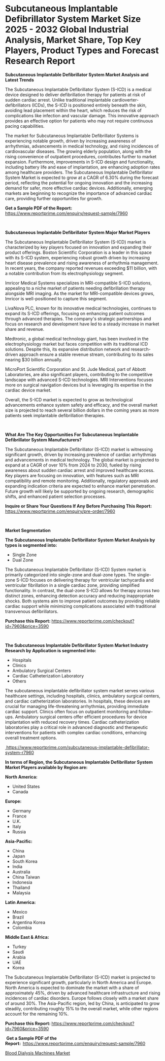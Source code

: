 <p><h1>Subcutaneous Implantable Defibrillator System Market Size 2025 - 2032 Global Industrial Analysis, Market Share, Top Key Players, Product Types and Forecast Research Report</h1></p><p><strong>Subcutaneous Implantable Defibrillator System Market Analysis and Latest Trends</strong></p>
<p><p>The Subcutaneous Implantable Defibrillator System (S-ICD) is a medical device designed to deliver defibrillation therapy for patients at risk of sudden cardiac arrest. Unlike traditional implantable cardioverter-defibrillators (ICDs), the S-ICD is positioned entirely beneath the skin, avoiding lead placement within the heart, which reduces the risk of complications like infection and vascular damage. This innovative approach provides an effective option for patients who may not require continuous pacing capabilities.</p><p>The market for Subcutaneous Implantable Defibrillator Systems is experiencing notable growth, driven by increasing awareness of arrhythmias, advancements in medical technology, and rising incidences of cardiovascular diseases. The growing elderly population, along with the rising convenience of outpatient procedures, contributes further to market expansion. Furthermore, improvements in S-ICD design and functionality, including battery life and ease of implantation, are enhancing adoption rates among healthcare providers. The Subcutaneous Implantable Defibrillator System Market is expected to grow at a CAGR of 6.30% during the forecast period, reflecting the potential for ongoing innovation and the increasing demand for safer, more effective cardiac devices. Additionally, emerging markets are beginning to recognize the importance of advanced cardiac care, providing further opportunities for growth.</p></p>
<p><strong>Get a Sample PDF of the Report:&nbsp;</strong> <a href="https://www.reportprime.com/enquiry/request-sample/7960?utm_campaign=2296&utm_medium=2&utm_source=Github&utm_content=ia&utm_term=19032025&utm_id=subcutaneous-implantable-defibrillator-system">https://www.reportprime.com/enquiry/request-sample/7960</a></p>
<p>&nbsp;</p>
<p><strong>Subcutaneous Implantable Defibrillator System Major Market Players</strong></p>
<p><p>The Subcutaneous Implantable Defibrillator System (S-ICD) market is characterized by key players focused on innovation and expanding their product offerings. Boston Scientific Corporation is a leader in this space with its S-ICD system, experiencing robust growth driven by increasing heart disease prevalence and rising awareness of arrhythmia management. In recent years, the company reported revenues exceeding $11 billion, with a notable contribution from its electrophysiology segment.</p><p>Imricor Medical Systems specializes in MRI-compatible S-ICD solutions, appealing to a niche market of patients needing defibrillation therapy alongside MRI imaging. As the market for MRI-compatible devices grows, Imricor is well-positioned to capture this segment.</p><p>LivaNova PLC, known for its innovative medical technologies, continues to expand its S-ICD offerings, focusing on enhancing patient outcomes through advanced therapies. The company's strategic partnerships and focus on research and development have led to a steady increase in market share and revenue.</p><p>Medtronic, a global medical technology giant, has been involved in the electrophysiology market but faces competition with its traditional ICD solutions. Despite this, its expansive distribution network and research-driven approach ensure a stable revenue stream, contributing to its sales nearing $30 billion annually.</p><p>MicroPort Scientific Corporation and St. Jude Medical, part of Abbott Laboratories, are also significant players, contributing to the competitive landscape with advanced S-ICD technologies. MRI Interventions focuses more on surgical navigation devices but is leveraging its expertise in the cardiac device market.</p><p>Overall, the S-ICD market is expected to grow as technological advancements enhance system safety and efficacy, and the overall market size is projected to reach several billion dollars in the coming years as more patients seek implantable defibrillation therapies.</p></p>
<p>&nbsp;</p>
<p><strong>What Are The Key Opportunities For Subcutaneous Implantable Defibrillator System Manufacturers?</strong></p>
<p><p>The Subcutaneous Implantable Defibrillator (S-ICD) market is witnessing significant growth, driven by increasing prevalence of cardiac arrhythmias and advancements in medical technology. The global market is projected to expand at a CAGR of over 10% from 2024 to 2030, fueled by rising awareness about sudden cardiac arrest and improved healthcare access. Key players are focusing on innovation, with features such as MRI compatibility and remote monitoring. Additionally, regulatory approvals and expanding indication criteria are expected to enhance market penetration. Future growth will likely be supported by ongoing research, demographic shifts, and enhanced patient selection processes.</p></p>
<p><strong>Inquire or Share Your Questions If Any Before Purchasing This Report:</strong> <a href="https://www.reportprime.com/enquiry/pre-order/7960?utm_campaign=2296&utm_medium=2&utm_source=Github&utm_content=ia&utm_term=19032025&utm_id=subcutaneous-implantable-defibrillator-system">https://www.reportprime.com/enquiry/pre-order/7960</a></p>
<p>&nbsp;</p>
<p><strong>Market Segmentation</strong></p>
<p><strong>The Subcutaneous Implantable Defibrillator System Market Analysis by types is segmented into:</strong></p>
<p><ul><li>Single Zone</li><li>Dual Zone</li></ul></p>
<p><p>The Subcutaneous Implantable Defibrillator (S-ICD) System market is primarily categorized into single-zone and dual-zone types. The single-zone S-ICD focuses on delivering therapy for ventricular tachycardia and ventricular fibrillation in a single cardiac zone, providing simplified functionality. In contrast, the dual-zone S-ICD allows for therapy across two distinct zones, enhancing detection accuracy and reducing inappropriate shocks. Both systems aim to improve patient outcomes by providing reliable cardiac support while minimizing complications associated with traditional transvenous defibrillators.</p></p>
<p><strong>Purchase this Report:&nbsp;</strong><a href="https://www.reportprime.com/checkout?id=7960&price=3590&utm_campaign=2296&utm_medium=2&utm_source=Github&utm_content=ia&utm_term=19032025&utm_id=subcutaneous-implantable-defibrillator-system">https://www.reportprime.com/checkout?id=7960&price=3590</a></p>
<p>&nbsp;</p>
<p><strong>The Subcutaneous Implantable Defibrillator System Market Industry Research by Application is segmented into:</strong></p>
<p><ul><li>Hospitals</li><li>Clinics</li><li>Ambulatory Surgical Centers</li><li>Cardiac Catheterization Laboratory</li><li>Others</li></ul></p>
<p><p>The subcutaneous implantable defibrillator system market serves various healthcare settings, including hospitals, clinics, ambulatory surgical centers, and cardiac catheterization laboratories. In hospitals, these devices are crucial for managing life-threatening arrhythmias, providing immediate cardiac support. Clinics often focus on outpatient monitoring and follow-ups. Ambulatory surgical centers offer efficient procedures for device implantation with reduced recovery times. Cardiac catheterization laboratories play a critical role in advanced diagnostic and therapeutic interventions for patients with complex cardiac conditions, enhancing overall treatment options.</p></p>
<p><a href="https://www.reportprime.com/subcutaneous-implantable-defibrillator-system-r7960?utm_campaign=2296&utm_medium=2&utm_source=Github&utm_content=ia&utm_term=19032025&utm_id=subcutaneous-implantable-defibrillator-system">&nbsp;https://www.reportprime.com/subcutaneous-implantable-defibrillator-system-r7960</a></p>
<p><strong>In terms of Region, the Subcutaneous Implantable Defibrillator System Market Players available by Region are:</strong></p>
<p>
    <p> <strong> North America: </strong>
        <ul>
            <li>United States</li>
            <li>Canada</li>
        </ul>
        </p> 
    <p> <strong> Europe: </strong>
        <ul>
            <li>Germany</li>
            <li>France</li>
            <li>U.K.</li>
            <li>Italy</li>
            <li>Russia</li>
        </ul>
        </p> 
    <p> <strong> Asia-Pacific: </strong>
        <ul>
            <li>China</li>
            <li>Japan</li>
            <li>South Korea</li>
            <li>India</li>
            <li>Australia</li>
            <li>China Taiwan</li>
            <li>Indonesia</li>
            <li>Thailand</li>
            <li>Malaysia</li>
        </ul>
        </p> 
    <p> <strong> Latin America: </strong>
        <ul>
            <li>Mexico</li>
            <li>Brazil</li>
            <li>Argentina Korea</li>
            <li>Colombia</li>
        </ul>
        </p> 
    <p> <strong> Middle East & Africa: </strong>
        <ul>
            <li>Turkey</li>
            <li>Saudi</li>
            <li>Arabia</li>
            <li>UAE</li>
            <li>Korea</li>
        </ul>
    </p>
    </p>
<p><p>The Subcutaneous Implantable Defibrillator (S-ICD) market is projected to experience significant growth, particularly in North America and Europe. North America is expected to dominate the market with a share of approximately 45%, driven by advanced healthcare infrastructure and rising incidences of cardiac disorders. Europe follows closely with a market share of around 30%. The Asia-Pacific region, led by China, is anticipated to grow steadily, contributing roughly 15% to the overall market, while other regions account for the remaining 10%.</p></p>
<p><strong>Purchase this Report: </strong><a href="https://www.reportprime.com/checkout?id=7960&price=3590&utm_campaign=2296&utm_medium=2&utm_source=Github&utm_content=ia&utm_term=19032025&utm_id=subcutaneous-implantable-defibrillator-system">https://www.reportprime.com/checkout?id=7960&price=3590</a></p>
<p>&nbsp;<strong>Get a Sample PDF of the Report:&nbsp;&nbsp;</strong><a href="https://www.reportprime.com/enquiry/request-sample/7960?utm_campaign=2296&utm_medium=2&utm_source=Github&utm_content=ia&utm_term=19032025&utm_id=subcutaneous-implantable-defibrillator-system">https://www.reportprime.com/enquiry/request-sample/7960</a></p>
<p><strong></strong></p>
<p><p><a href="https://github.com/dringals/Market-Research-Report-List-6/blob/main/blood-dialysis-machines-market.md?utm_campaign=2296&utm_medium=2&utm_source=Github&utm_content=ia&utm_term=19032025&utm_id=subcutaneous-implantable-defibrillator-system">Blood Dialysis Machines Market</a></p></p>